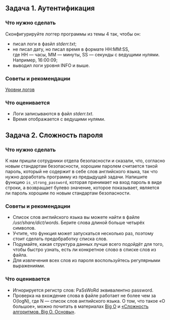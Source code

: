 ## Задача 1. Аутентификация
### Что нужно сделать
Сконфигурируйте логгер программы из темы 4 так, чтобы он:

* писал логи в фаsйл _stderr.txt_;
* не писал дату, но писал время в формате HH:MM:SS, <br>где HH — часы, MM — минуты, SS — секунды с ведущими нулями.<br>Например, 16:00:09;
* выводил логи уровня INFO и выше.
### Советы и рекомендации
[Уровни логов](https://docs.python.org/3/library/logging.html#logging-levels)
### Что оценивается
* Логи записываются в файл _stderr.txt_.
* Время отображается с ведущими нулями.

## Задача 2. Сложность пароля
### Что нужно сделать
К нам пришли сотрудники отдела безопасности и сказали, что, согласно новым стандартам безопасности, хорошим паролем считается такой пароль, который не содержит в себе слов английского языка, так что нужно доработать программу из предыдущей задачи.
Напишите функцию `is_strong_password`, которая принимает на вход пароль в виде строки, а возвращает булево значение, которое показывает, является ли пароль хорошим по новым стандартам безопасности.
### Советы и рекомендации
* Список слов английского языка вы можете найти в файле _/usr/share/dict/words_. Берите слова длиной больше четырёх символов.
* Учтите, что функция может запускаться несколько раз, поэтому стоит сделать предобработку списка слов.
* Подумайте, какая структура данных лучше всего подойдёт для того, чтобы быстро узнать, есть ли конкретное слово в списке слов из файла.
* Для извлечения всех слов из пароля воспользуйтесь регулярными выражениями.
### Что оценивается
* Игнорируется регистр слов: PaSsWoRd эквивалентно password.
* Проверка на вхождение слова в файле работает не более чем за O(logN), где N — список слов английского языка. О том, что такое «O большое», можно почитать в материалах [Big O](https://habr.com/ru/post/444594/) и [«Сложность алгоритмов. Big O. Основы»](https://bimlibik.github.io/posts/complexity-of-algorithms/).
